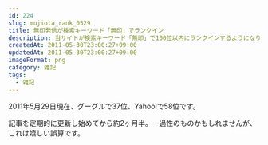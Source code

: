 ```yaml
---
id: 224
slug: mujiota_rank_0529
title: 無印発信が検索キーワード「無印」でランクイン
description: 当サイトが検索キーワード「無印」で100位以内にランクインするようになりました！
createdAt: 2011-05-30T23:00:27+09:00
updatedAt: 2011-05-30T23:00:27+09:00
imageFormat: png
category: 雑記
tags:
  - 雑記
---
```


2011年5月29日現在、グーグルで37位、Yahoo!で58位です。

<app-capture-image article-id="224" img-file-name="20110529_mujiota_rank.png" caption="2011年5月29日の検索ランキング"></app-capture-image>

記事を定期的に更新し始めてから約2ヶ月半。一過性のものかもしれませんが、これは嬉しい誤算です。
